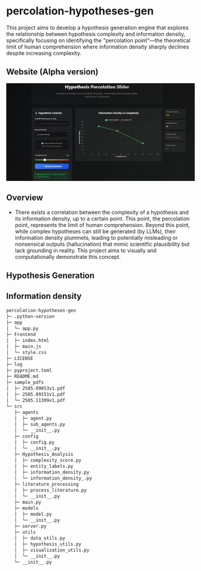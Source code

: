 # percolation-hypotheses-gen
This project aims to develop a hypothesis generation engine that explores the relationship between hypothesis complexity and information density, specifically focusing on identifying the "percolation point"—the theoretical limit of human comprehension where information density sharply declines despite increasing complexity.

## Website (Alpha version)
![Demo](misc/demo.png)

## Overview
- There exists a correlation between the complexity of a hypothesis and its information density, up to a certain point. This point, the percolation point, represents the limit of human comprehension. Beyond this point, while complex hypotheses can still be generated (by LLMs), their information density plummets, leading to potentially misleading or nonsensical outputs (hallucination) that mimic scientific plausibility but lack grounding in reality. This project aims to visually and computationally demonstrate this concept.




## Hypothesis Generation
## Information density



```
percolation-hypotheses-gen
├─ .python-version
├─ app
│  └─ app.py
├─ Frontend
│  ├─ index.html
│  ├─ main.js
│  └─ style.css
├─ LICENSE
├─ log
├─ pyproject.toml
├─ README.md
├─ sample_pdfs
│  ├─ 2505.09053v1.pdf
│  ├─ 2505.09151v1.pdf
│  └─ 2505.11309v1.pdf
└─ src
   ├─ agents
   │  ├─ agent.py
   │  ├─ sub_agents.py
   │  └─ __init__.py
   ├─ config
   │  ├─ config.py
   │  └─ __init__.py
   ├─ Hypothesis_Analysis
   │  ├─ complexity_score.py
   │  ├─ entity_labels.py
   │  ├─ information_density.py
   │  └─ information_density_.py
   ├─ literature_processing
   │  ├─ process_literature.py
   │  └─ __init__.py
   ├─ main.py
   ├─ models
   │  ├─ model.py
   │  └─ __init__.py
   ├─ server.py
   ├─ utils
   │  ├─ data_utils.py
   │  ├─ hypothesis_utils.py
   │  ├─ visualization_utils.py
   │  └─ __init__.py
   └─ __init__.py

```